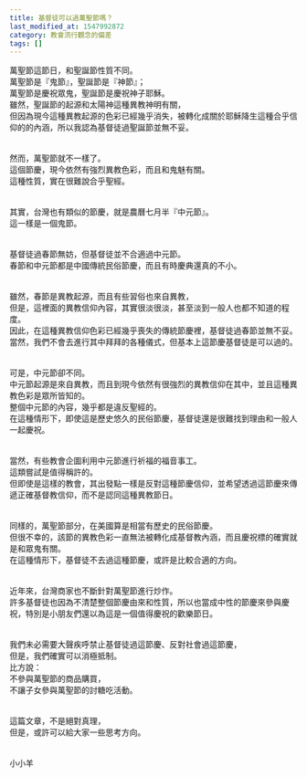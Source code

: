```yaml
---
title: 基督徒可以過萬聖節嗎？
last_modified_at: 1547992872
category: 教會流行觀念的偏差
tags: []
---
```


<p>萬聖節這節日，和聖誕節性質不同。<br/>萬聖節是『鬼節』，聖誕節是『神節』；<br/>萬聖節是慶祝眾鬼，聖誕節是慶祝神子耶穌。<br/><!--more-->雖然，聖誕節的起源和太陽神這種異教神明有關，<br/>但因為現今這種異教起源的色彩已經幾乎消失，被轉化成關於耶穌降生這種合乎信仰的的內涵，所以我認為基督徒過聖誕節並無不妥。<br/><br/><br/>然而，萬聖節就不一樣了。<br/>這個節慶，現今依然有強烈異教色彩，而且和鬼魅有關。<br/>這種性質，實在很難說合乎聖經。<br/><br/><br/>其實，台灣也有類似的節慶，就是農曆七月半『中元節』。<br/>這一樣是一個鬼節。<br/><br/><br/>基督徒過春節無妨，但基督徒並不合適過中元節。<br/>春節和中元節都是中國傳統民俗節慶，而且有時慶典還真的不小。<br/><br/><br/>雖然，春節是異教起源，而且有些習俗也來自異教，<br/>但是，這裡面的異教信仰內容，其實很淡很淡，甚至淡到一般人也都不知道的程度。<br/>因此，在這種異教信仰色彩已經幾乎喪失的傳統節慶裡，基督徒過春節並無不妥。<br/>當然，我們不會去進行其中拜拜的各種儀式，但基本上這節慶基督徒是可以過的。<br/><br/><br/>可是，中元節卻不同。<br/>中元節起源是來自異教，而且到現今依然有很強烈的異教信仰在其中，並且這種異教色彩是眾所皆知的。<br/>整個中元節的內容，幾乎都是違反聖經的。<br/>在這種情形下，即使這是歷史悠久的民俗節慶，基督徒還是很難找到理由和一般人一起慶祝。<br/><br/><br/>當然，有些教會企圖利用中元節進行祈福的福音事工。<br/>這類嘗試是值得稱許的。<br/>但即使是這樣的教會，其出發點一樣是反對這種節慶信仰，並希望透過這節慶來傳遞正確基督教信仰，而不是認同這種異教節日。<br/><br/><br/>同樣的，萬聖節部分，在美國算是相當有歷史的民俗節慶。<br/>但很不幸的，該節的異教色彩一直無法被轉化成基督教內涵，而且慶祝標的確實就是和眾鬼有關。<br/>在這種情形下，基督徒不去過這種節慶，或許是比較合適的方向。<br/><br/><br/>近年來，台灣商家也不斷針對萬聖節進行炒作。<br/>許多基督徒也因為不清楚整個節慶由來和性質，所以也當成中性的節慶來參與慶祝，特別是小朋友們還以為這是一個值得慶祝的歡樂節日。<br/><br/><br/>我們未必需要大聲疾呼禁止基督徒過這節慶、反對社會過這節慶，<br/>但是，我們確實可以消極抵制。<br/>比方說：<br/>不參與萬聖節的商品購買，<br/>不讓子女參與萬聖節的討糖吃活動。<br/><br/><br/>這篇文章，不是絕對真理，<br/>但是，或許可以給大家一些思考方向。<br/><br/><br/>小小羊<br/>
</p>